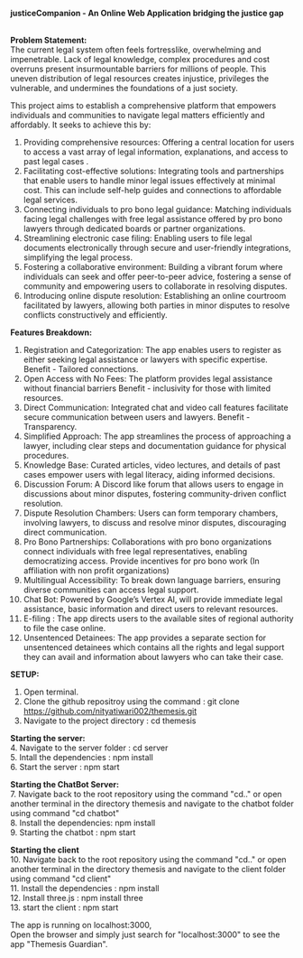 **justiceCompanion - An Online Web Application bridging the justice gap**	<br/> 
<br/>

 **Problem Statement:** <br/>
The current legal system often feels fortresslike, overwhelming and impenetrable. Lack of legal knowledge, complex procedures and cost overruns present insurmountable barriers for millions of people. This uneven distribution of legal resources creates injustice, privileges the vulnerable, and undermines the foundations of a just society.

This project aims to establish a comprehensive platform that empowers individuals and communities to navigate legal matters efficiently and affordably. It seeks to achieve this by:

1. Providing comprehensive resources: Offering a central location for users to access a vast array of legal information, explanations, and access to past legal cases .
2. Facilitating cost-effective solutions: Integrating tools and partnerships that enable users to handle minor legal issues effectively at minimal cost. This can include self-help guides and connections to affordable legal services.
3. Connecting individuals to pro bono legal guidance: Matching individuals facing legal challenges with free legal assistance offered by pro bono lawyers through dedicated boards or partner organizations.
4. Streamlining electronic case filing: Enabling users to file legal documents electronically through secure and user-friendly integrations, simplifying the legal process.
5. Fostering a collaborative environment: Building a vibrant forum where individuals can seek and offer peer-to-peer advice, fostering a sense of community and empowering users to collaborate in resolving disputes.
6. Introducing online dispute resolution: Establishing an online courtroom facilitated by lawyers, allowing both parties in minor disputes to resolve conflicts constructively and efficiently.

**Features Breakdown:** <br/>
1. Registration and Categorization: The app enables users to register as either seeking legal  assistance or lawyers with specific expertise. 
Benefit - Tailored connections.
2. Open Access with No Fees: The platform provides legal assistance without financial barriers
Benefit - inclusivity for those with limited resources.
3. Direct Communication: Integrated chat and video call features facilitate secure communication between users and lawyers.
Benefit - Transparency.
4. Simplified Approach: The app streamlines the process of approaching a lawyer, including clear steps and documentation guidance for physical procedures. 
5. Knowledge Base: Curated articles, video lectures, and details of past cases empower users with legal literacy, aiding informed decisions.
6. Discussion Forum: A Discord like forum that allows users to engage in discussions about minor disputes, fostering community-driven conflict resolution.
7. Dispute Resolution Chambers: Users can form temporary chambers, involving lawyers, to discuss and resolve minor disputes, discouraging direct communication.
8. Pro Bono Partnerships: Collaborations with pro bono organizations connect individuals with free legal representatives, enabling democratizing access.
Provide incentives for pro bono work (In affiliation with non profit organizations)
9. Multilingual Accessibility: To break down language barriers, ensuring diverse communities can access legal support.
10. Chat Bot: Powered by Google’s Vertex AI, will provide immediate legal assistance, basic information and direct users to relevant resources. 
11. E-filing  : The app directs users to the available sites of regional authority to file the case online.
12. Unsentenced Detainees: The app provides a separate section for unsentenced detainees which contains all the rights and legal support they can avail and information about lawyers who can take their case.

**SETUP:** <br/>
1. Open terminal.
2. Clone the github repositroy using the command : git clone https://github.com/nityatiwari002/themesis.git
3. Navigate to the project directory : cd themesis

**Starting the server:** <br/>
4. Navigate to the server folder : cd server <br/>
5. Intall the dependencies : npm install <br/>
6. Start the server : npm start <br/>

**Starting the ChatBot Server:**<br />
7. Navigate back to the root repository using the command "cd.." or open another terminal in the directory themesis and navigate to the chatbot folder using command "cd chatbot"  <br/>
8. Install the dependencies: npm install <br />
9. Starting the chatbot : npm start

**Starting the client** <br/>
10. Navigate back to the root repository using the command "cd.." or open another terminal in the directory themesis and navigate to the client folder using command "cd client"  <br/>
11. Install the dependencies : npm install <br/>
12. Install three.js : npm install three <br/>
13. start the client : npm start <br/>

The app is running on localhost:3000, <br/>
Open the browser and simply just search for "localhost:3000" to see the app "Themesis Guardian". <br/>
